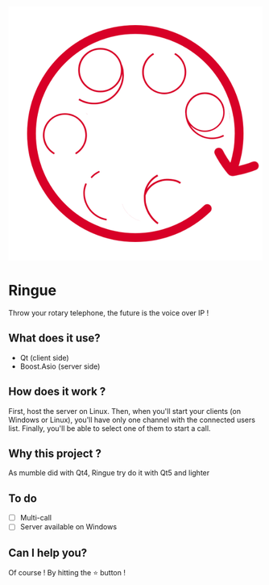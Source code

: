 ![logo](./Client/assets/logo.png)

# Ringue
Throw your rotary telephone, the future is the voice over IP ! 

## What does it use?
  - Qt (client side)
  - Boost.Asio (server side)

## How does it work ?
First, host the server on Linux.
Then, when you'll start your clients (on Windows or Linux), you'll have only one channel with the connected users list.
Finally, you'll be able to select one of them to start a call.

## Why this project ?
As mumble did with Qt4, Ringue try do it with Qt5 and lighter				

## To do
- [ ] Multi-call
- [ ] Server available on Windows
  
## Can I help you?
Of course ! By hitting the :star: button !

